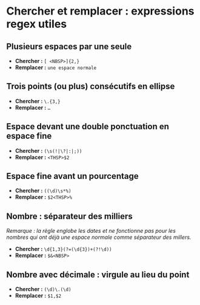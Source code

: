 # Chercher et remplacer : expressions regex utiles

## Plusieurs espaces par une seule

- **Chercher :** `[ <NBSP>]{2,}`
- **Remplacer :** `une espace normale`

## Trois points (ou plus) consécutifs en ellipse

- **Chercher :** `\.{3,}`
- **Remplacer :** `…`

## Espace devant une double ponctuation en espace fine

- **Chercher :** `(\s(!|\?|:|;))`
- **Remplacer :** `<THSP>$2`

## Espace fine avant un pourcentage

- **Chercher :** `((\d)\s*%)`
- **Remplacer :** `$2<THSP>%`

## Nombre : séparateur des milliers

_Remarque : la règle englobe les dates et ne fonctionne pas pour les nombres qui ont déjà une espace normale comme séparateur des millers._

- **Chercher :** `\d{1,3}(?=(\d{3})+(?!\d))`
- **Remplacer :** `$&<NBSP>`

## Nombre avec décimale : virgule au lieu du point

- **Chercher :** `(\d)\.(\d)`
- **Remplacer :** `$1,$2`
